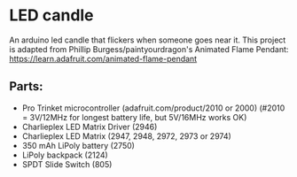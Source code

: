 # LED candle
An arduino led candle that flickers when someone goes near it. This project is adapted from Phillip Burgess/paintyourdragon's Animated Flame Pendant:
https://learn.adafruit.com/animated-flame-pendant

## Parts:
- Pro Trinket microcontroller (adafruit.com/product/2010 or 2000)
  (#2010 = 3V/12MHz for longest battery life, but 5V/16MHz works OK)
- Charlieplex LED Matrix Driver (2946)
- Charlieplex LED Matrix (2947, 2948, 2972, 2973 or 2974)
- 350 mAh LiPoly battery (2750)
- LiPoly backpack (2124)
- SPDT Slide Switch (805)
